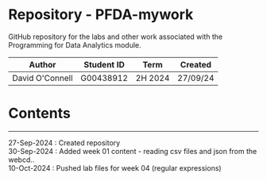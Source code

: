 # Repository - PFDA-mywork
GitHub repository for the labs and other work associated with the Programming for Data Analytics module.  
 
| Author  | Student ID  | Term  | Created  |  
|----------|---------|---------|---------|  
| David O'Connell  | G00438912  | 2H 2024  |  27/09/24  |  

# Contents  
***  
27-Sep-2024 : Created repository  
30-Sep-2024 : Added week 01 content - reading csv files and json from the webcd..  
10-Oct-2024 : Pushed lab files for week 04 (regular expressions)  